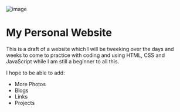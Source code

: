 ![image](https://user-images.githubusercontent.com/125750266/224616835-366b204b-c544-4f08-8e83-76f457c77d67.png)


# My Personal Website 

This is a draft of a website which I will be tweeking over the days and weeks to come to practice with coding and using HTML, CSS and JavaScript while I am still a beginner to all this.

I hope to be able to add:

- More Photos 
- Blogs 
- Links 
- Projects 
